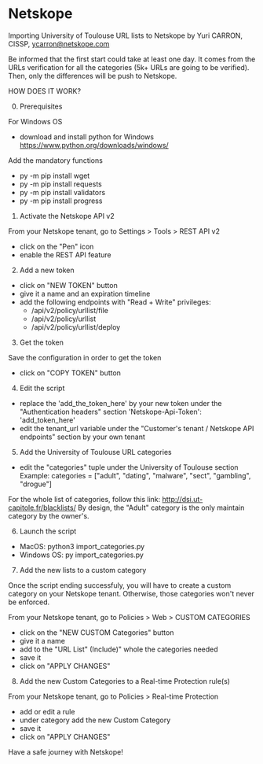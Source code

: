 # Netskope
Importing University of Toulouse URL lists to Netskope by Yuri CARRON, CISSP, ycarron@netskope.com

Be informed that the first start could take at least one day.
It comes from the URLs verification for all the categories (5k+ URLs are going to be verified).
Then, only the differences will be push to Netskope.

HOW DOES IT WORK?

0. Prerequisites

For Windows OS
- download and install python for Windows
https://www.python.org/downloads/windows/

Add the mandatory functions
- py -m pip install wget
- py -m pip install requests
- py -m pip install validators
- py -m pip install progress

1. Activate the Netskope API v2

From your Netskope tenant, go to Settings > Tools > REST API v2
- click on the "Pen" icon
- enable the REST API feature

2. Add a new token

- click on "NEW TOKEN" button
- give it a name and an expiration timeline
- add the following endpoints with "Read + Write" privileges:
  - /api/v2/policy/urllist/file
  - /api/v2/policy/urllist
  - /api/v2/policy/urllist/deploy

3. Get the token

Save the configuration in order to get the token
- click on "COPY TOKEN" button

4. Edit the script

- replace the 'add_the_token_here' by your new token under the "Authentication headers" section
'Netskope-Api-Token': 'add_token_here'
- edit the tenant_url variable under the "Customer's tenant / Netskope API endpoints" section by your own tenant

5. Add the University of Toulouse URL categories

- edit the "categories" tuple under the University of Toulouse section
Example: categories = ["adult", "dating", "malware", "sect", "gambling", "drogue"]

For the whole list of categories, follow this link: http://dsi.ut-capitole.fr/blacklists/
By design, the "Adult" category is the only maintain category by the owner's.

6. Launch the script
  - MacOS: python3 import_categories.py
  - Windows OS: py import_categories.py

7. Add the new lists to a custom category

Once the script ending successfuly, you will have to create a custom category on your Netskope tenant.
Otherwise, those categories won't never be enforced.

From your Netskope tenant, go to Policies > Web > CUSTOM CATEGORIES
- click on the "NEW CUSTOM Categories" button
- give it a name
- add to the "URL List" (Include)" whole the categories needed
- save it
- click on "APPLY CHANGES"

8. Add the new Custom Categories to a Real-time Protection rule(s)

From your Netskope tenant, go to Policies > Real-time Protection

- add or edit a rule
- under category add the new Custom Category
- save it
- click on "APPLY CHANGES"

Have a safe journey with Netskope!
